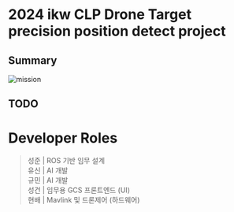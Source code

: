 # 2024 ikw CLP Drone Target precision position detect project

## Summary
![mission](https://github.com/user-attachments/assets/910b9044-69ac-4579-a446-c422540ad5b5)


## TODO

# Developer Roles
> 성준 | ROS 기반 임무 설계  
> 유신 | AI 개발  
> 규민 | AI 개발  
> 성건 | 임무용 GCS 프론트엔드 (UI)  
> 현배 | Mavlink 및 드론제어 (하드웨어)  
